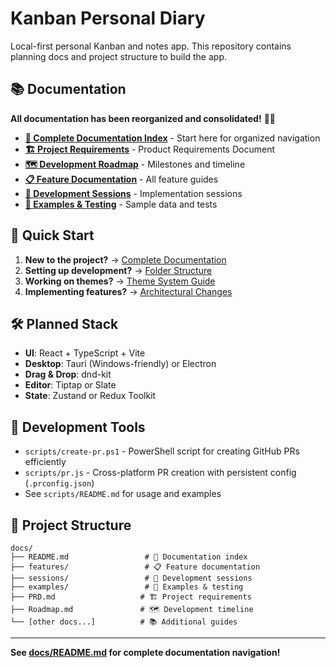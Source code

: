 # Kanban Personal Diary

Local-first personal Kanban and notes app. This repository contains planning docs and project structure to build the app.

## 📚 **Documentation**

**All documentation has been reorganized and consolidated!** 📁✨

- **[📖 Complete Documentation Index](./docs/README.md)** - Start here for organized navigation
- **[🏗️ Project Requirements](./docs/PRD.md)** - Product Requirements Document
- **[🗺️ Development Roadmap](./docs/Roadmap.md)** - Milestones and timeline
- **[📋 Feature Documentation](./docs/features/)** - All feature guides
- **[📖 Development Sessions](./docs/sessions/)** - Implementation sessions
- **[🧪 Examples & Testing](./docs/examples/)** - Sample data and tests

## 🚀 **Quick Start**

1. **New to the project?** → [Complete Documentation](./docs/README.md)
2. **Setting up development?** → [Folder Structure](./docs/Folder-Structure.md)
3. **Working on themes?** → [Theme System Guide](./docs/themes/THEME_SYSTEM_GUIDE.md)
4. **Implementing features?** → [Architectural Changes](./docs/ARCHITECTURAL_CHANGES_SUMMARY.md)

## 🛠️ **Planned Stack**

- **UI**: React + TypeScript + Vite
- **Desktop**: Tauri (Windows-friendly) or Electron
- **Drag & Drop**: dnd-kit
- **Editor**: Tiptap or Slate
- **State**: Zustand or Redux Toolkit

## 🔧 **Development Tools**

- `scripts/create-pr.ps1` - PowerShell script for creating GitHub PRs efficiently
- `scripts/pr.js` - Cross-platform PR creation with persistent config (`.prconfig.json`)
- See `scripts/README.md` for usage and examples

## 📁 **Project Structure**

```
docs/
├── README.md                 # 📖 Documentation index
├── features/                 # 📋 Feature documentation
├── sessions/                 # 📖 Development sessions
├── examples/                 # 🧪 Examples & testing
├── PRD.md                   # 🏗️ Project requirements
├── Roadmap.md               # 🗺️ Development timeline
└── [other docs...]          # 📚 Additional guides
```

---

**See [docs/README.md](./docs/README.md) for complete documentation navigation!**